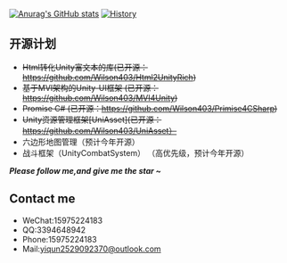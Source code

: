 [![Anurag's GitHub stats](https://github-readme-stats.vercel.app/api?username=Wilson403)](https://github.com/anuraghazra/github-readme-stats)
[![History](https://codestats-readme.avior.me/api/history/?username=Wilson)](https://codestats.net/users/Wilson)
## 开源计划
* ~~Html转化Unity富文本的库(已开源：https://github.com/Wilson403/Html2UnityRich)~~
* ~~基于MVI架构的Unity-UI框架 (已开源：https://github.com/Wilson403/MVI4Unity)~~
* ~~Promise C# (已开源：https://github.com/Wilson403/Primise4CSharp)~~
* ~~Unity资源管理框架[UniAsset](已开源：https://github.com/Wilson403/UniAsset）~~
* 六边形地图管理（预计今年开源）
* 战斗框架（UnityCombatSystem） （高优先级，预计今年开源）

<i><b>Please follow me,and give me the star ~</b></i>

## Contact me
* WeChat:15975224183
* QQ:3394648942
* Phone:15975224183
* Mail:yiqun2529092370@outlook.com
